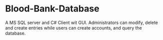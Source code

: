 # Blood-Bank-Database
A MS SQL server and C# Client wit GUI. Administrators can modify, delete and create entries while users can create accounts, and query the database.
